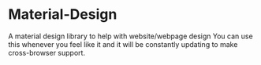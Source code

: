 # Material-Design
A material design library to help with website/webpage design
You can use this whenever you feel like it and it will be constantly updating to make cross-browser support.
